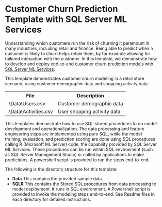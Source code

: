 # Customer Churn Prediction Template with SQL Server ML Services
Understanding which customers run the risk of churning it paramount in many industries, including retail and finance.
Being able to predict when a customer is likely to churn helps retain them, by for example allowing for tailored interaction with the customer.
In this template, we demonstrate how to develop and deploy end-to-end customer churn prediction models with [SQL Server ML Services](https://docs.microsoft.com/en-us/sql/advanced-analytics/what-is-sql-server-machine-learning). 

This template demonstrates customer churn modeling in a retail store scenario, using customer demographic data and shopping activity data:
<table style="width:85%">
  <tr>
    <th>File</th>
    <th>Description</th>
  </tr>
  <tr>
    <td>.\Data\Users.csv</td>
    <td>Customer demographic data</td>
  </tr>
  <tr>
    <td>.\Data\Activities.csv</td>
    <td>User shopping activity data</td>
  </tr>
</table>

This templates demonstrate how to use SQL stored procedures to do model development and operationalization. The data processing and feature engineering steps are implemented using pure SQL, while the model training, evaluation, and prediction scoring are done using SQL procedures calling R (Microsoft ML Server) code, the capability provided by SQL Server ML Services. These procedures can be run within SQL environment (such as SQL Server Management Studio) or called by applications to make predictions. A powershell script is provided to run the steps end-to-end. 

The following is the directory structure for this template:

* **Data**    This contains the provided sample data.
* **SQLR**    This contains the Stored SQL procedures from data processing to model deployment. It runs in SQL environment. A Powershell script is provided to invoke the modeling steps end-to-end.  See Readme files in each directory for detailed instructions.

 
